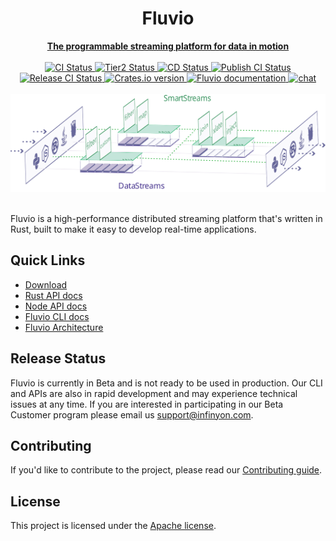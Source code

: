 <div align="center">
<h1>Fluvio</h1>
<a href="https://fluvio.io" target="_blank">
 <strong>The programmable streaming platform for data in motion</strong>
 </a>
<br>
<br>

<div>
<!-- CI status -->
<a href="https://github.com/infinyon/fluvio/actions/workflows/ci.yml">
<img src="https://github.com/infinyon/fluvio/workflows/CI/badge.svg" alt="CI Status" />
</a>
<!-- CI Tier2 status -->
<a href="https://github.com/infinyon/fluvio/actions/workflows/ci_tier2.yaml">
<img src="https://github.com/infinyon/fluvio/workflows/CI_Platform_Tier2/badge.svg" alt="Tier2 Status" />
</a>
<!-- CD status -->
<a href="https://github.com/infinyon/fluvio/actions/workflows/cd_dev.yaml">
<img src="https://github.com/infinyon/fluvio/workflows/CD_Dev/badge.svg" alt="CD Status" />
</a>
<!-- Publish status -->
<a href="https://github.com/infinyon/fluvio/actions/workflows/publish.yml">
<img src="https://github.com/infinyon/fluvio/workflows/Publish/badge.svg" alt="Publish CI Status" />
</a>
<!-- Release status -->
<a href="https://github.com/infinyon/fluvio/actions/workflows/release.yml">
<img src="https://github.com/infinyon/fluvio/workflows/Release/badge.svg" alt="Release CI Status" />
</a>
<a href="https://crates.io/crates/fluvio">
<img src="https://img.shields.io/crates/v/fluvio?style=flat" alt="Crates.io version" />
</a>
<!-- docs.rs docs -->
<a href="https://docs.rs/fluvio">
<img src="https://docs.rs/fluvio/badge.svg" alt="Fluvio documentation" />
</a>

<a href="https://discordapp.com/invite/bBG2dTz">
<img src="https://img.shields.io/discord/695712741381636168.svg?logo=discord&style=flat" alt="chat" />
</a>
</div>

<br>
<a href="https://fluvio.io">
<img src=".github/assets/fluvio-overview.svg" alt="A visual of a data pipeline with filter, map, and other streaming operations" />
</a>


<br>
<br>
</div>


Fluvio is a high-performance distributed streaming platform that's written
in Rust, built to make it easy to develop real-time applications.

## Quick Links

- [Download](https://www.fluvio.io/download/)
- [Rust API docs](https://docs.rs/fluvio)
- [Node API docs](https://infinyon.github.io/fluvio-client-node/)
- [Fluvio CLI docs](https://www.fluvio.io/cli/)
- [Fluvio Architecture](https://www.fluvio.io/docs/architecture/overview/)

## Release Status

Fluvio is currently in Beta and is not ready to be used in production. Our CLI and APIs are also in rapid development and may experience technical issues at any time. If you are interested in participating in our Beta Customer program please email us support@infinyon.com.

## Contributing

If you'd like to contribute to the project, please read our
[Contributing guide](CONTRIBUTING.md).

## License

This project is licensed under the [Apache license](LICENSE).
